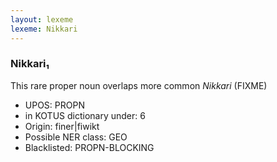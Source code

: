 ```yaml
---
layout: lexeme
lexeme: Nikkari
---
```


###  Nikkari₁

This rare proper noun overlaps more common *Nikkari* (FIXME)
* UPOS:  PROPN
* in KOTUS dictionary under:  6
* Origin:  finer|fiwikt
* Possible NER class:  GEO
* Blacklisted:  PROPN-BLOCKING


